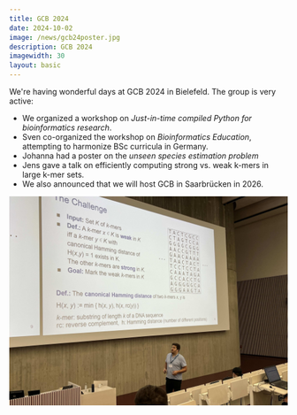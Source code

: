 ```yaml
---
title: GCB 2024
date: 2024-10-02
image: /news/gcb24poster.jpg
description: GCB 2024
imagewidth: 30
layout: basic
---
```


We're having wonderful days at GCB 2024 in Bielefeld.
The group is very active:

- We organized a workshop on *Just-in-time compiled Python for bioinformatics research*.
- Sven co-organized the workshop on *Bioinformatics Education*, attempting to harmonize BSc curricula in Germany.
- Johanna had a poster on the *unseen species estimation problem*
- Jens gave a talk on efficiently computing strong vs. weak k-mers in large k-mer sets.
- We also announced that we will host GCB in Saarbrücken in 2026.

![Jens Zentgraf talking about weak k-mer identification](gcb24talk.jpg)

